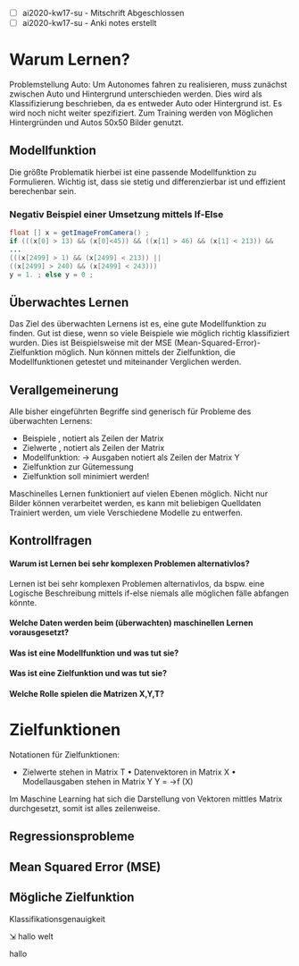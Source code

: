 - [ ] ai2020-kw17-su - Mitschrift Abgeschlossen
- [ ] ai2020-kw17-su - Anki notes erstellt

# Warum Lernen?
Problemstellung Auto: Um Autonomes fahren zu realisieren, muss zunächst zwischen Auto und Hintergrund unterschieden werden. Dies wird als Klassifizierung beschrieben, da es entweder Auto oder Hintergrund ist. Es wird noch nicht weiter spezifiziert. Zum Training werden von Möglichen Hintergründen und Autos 50x50 Bilder genutzt.

## Modellfunktion
Die größte Problematik hierbei ist eine passende Modellfunktion zu Formulieren. Wichtig ist, dass sie stetig und differenzierbar ist und effizient berechenbar sein.

### Negativ Beispiel einer Umsetzung mittels If-Else
```java
float [] x = getImageFromCamera() ;
if (((x[0] > 13) && (x[0]<45)) && ((x[1] > 46) && (x[1] < 213)) &&
...
(((x[2499] > 1) && (x[2499] < 213)) ||
((x[2499] > 240) && (x[2499] < 243)))
y = 1. ; else y = 0 ;
```

## Überwachtes Lernen
Das Ziel des überwachten Lernens ist es, eine gute Modellfunktion zu finden. Gut ist diese, wenn so viele Beispiele wie möglich richtig klassifiziert wurden. Dies ist Beispielsweise mit der MSE (Mean-Squared-Error)-Zielfunktion möglich. Nun können mittels der Zielfunktion, die Modellfunktionen getestet und miteinander Verglichen werden.

## Verallgemeinerung
Alle bisher eingeführten Begriffe sind generisch für Probleme des überwachten Lernens:
- Beispiele , notiert als Zeilen der Matrix
- Zielwerte , notiert als Zeilen der Matrix
- Modellfunktion: -> Ausgaben notiert als Zeilen der Matrix Y
- Zielfunktion zur Gütemessung
- Zielfunktion soll minimiert werden!

Maschinelles Lernen funktioniert auf vielen Ebenen möglich. Nicht nur Bilder können verarbeitet werden, es kann mit beliebigen Quelldaten Trainiert werden, um viele Verschiedene Modelle zu entwerfen. 

## Kontrollfragen

#### Warum ist Lernen bei sehr komplexen Problemen alternativlos?
Lernen ist bei sehr komplexen Problemen alternativlos, da bspw. eine Logische Beschreibung mittels if-else niemals alle möglichen fälle abfangen könnte.

#### Welche Daten werden beim (überwachten) maschinellen Lernen vorausgesetzt?

#### Was ist eine Modellfunktion und was tut sie?

#### Was ist eine Zielfunktion und was tut sie?

#### Welche Rolle spielen die Matrizen X,Y,T?


# Zielfunktionen
Notationen für Zielfunktionen:
- Zielwerte stehen in Matrix T
• Datenvektoren in Matrix X
• Modellausgaben stehen in Matrix Y
Y = ->f (X)

Im Maschine Learning hat sich die Darstellung von Vektoren mittles Matrix durchgesetzt, somit ist alles zeilenweise.

## Regressionsprobleme


## Mean Squared Error (MSE)

## Mögliche Zielfunktion
Klassifikationsgenauigkeit
 
<p>&#8690; hallo welt</p> hallo
